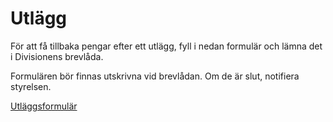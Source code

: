 # Utlägg

För att få tillbaka pengar efter ett utlägg, fyll i nedan formulär och lämna det i Divisionens brevlåda. 

Formulären bör finnas utskrivna vid brevlådan. Om de är slut, notifiera styrelsen.

[Utläggsformulär](dvd-expensesform.pdf)